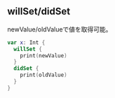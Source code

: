 ## willSet/didSet

newValue/oldValueで値を取得可能。

```swift
var x: Int {
  willSet {
    print(newValue)
  }
  didSet {
    print(oldValue)
  }
}
```
